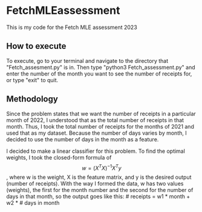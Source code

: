 # FetchMLEassessment
This is my code for the Fetch MLE assessment 2023

## How to execute

To execute, go to your terminal and navigate to the directory that "Fetch_assesment.py" is in. Then type "python3 Fetch_assessment.py" and enter the number of the month you want to see the number of receipts for, or type "exit" to quit.

## Methodology

Since the problem states that we want the number of receipts in a particular month of 2022, I understood that as the total number of receipts in that month. Thus, I took the total number of receipts for the months of 2021 and used that as my dataset. Because the number of days varies by month, I decided to use the number of days in the month as a feature.

I decided to make a linear classifier for this problem. To find the optimal weights, I took the closed-form formula of $$ w = (X^T X)^{-1} X^T y $$, where w is the weight, X is the feature matrix, and y is the desired output (number of receipts). With the way I formed the data, w has two values (weights), the first for the month number and the second for the number of days in that month, so the output goes like this: # receipts = w1 * month + w2 * # days in month
